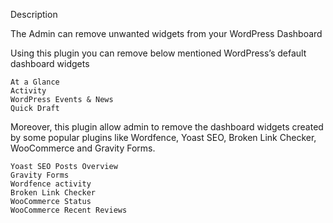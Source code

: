 
Description

The Admin can remove unwanted widgets from your WordPress Dashboard

Using this plugin you can remove below mentioned WordPress’s default dashboard widgets

    At a Glance
    Activity
    WordPress Events & News
    Quick Draft

Moreover, this plugin allow admin to remove the dashboard widgets created by some popular plugins like Wordfence, Yoast SEO, Broken Link Checker, WooCommerce and Gravity Forms.

    Yoast SEO Posts Overview
    Gravity Forms
    Wordfence activity
    Broken Link Checker
    WooCommerce Status
    WooCommerce Recent Reviews
